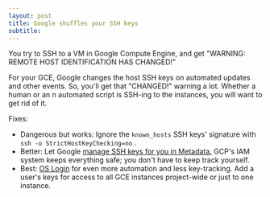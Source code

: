```yaml
---
layout: post
title: Google shuffles your SSH keys 
subtitle:
---
```


You try to SSH to a VM in Google Compute Engine, and get  "WARNING: REMOTE HOST IDENTIFICATION HAS CHANGED!"

<!--end.excerpt-->

For your GCE, Google changes the host SSH keys on automated updates and other events. So, you'll get that "CHANGED!" warning a lot. Whether a human or an n automated script is SSH-ing to the instances, you will want to get rid of it.

Fixes: 

* Dangerous but works: Ignore the `known_hosts` SSH keys' signature with `ssh -o StrictHostKeyChecking=no` . 
* Better: Let Google [manage SSH keys  for you in Metadata.](https://cloud.google.com/compute/docs/instances/adding-removing-ssh-keys) GCP's IAM system keeps everything safe; you don't have to keep track yourself.
* Best: [OS Login](https://cloud.google.com/compute/docs/instances/managing-instance-access) for even more automation and less key-tracking. Add a user's keys for access to all GCE instances project-wide or just to one instance.
